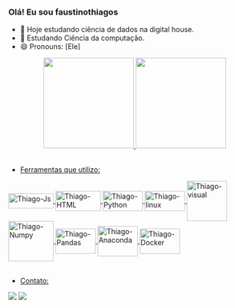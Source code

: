 ### Olá! Eu sou faustinothiagos

- 🔭 Hoje estudando ciência de dados na digital house.
- 🌱 Estudando Ciência da computação.
- 😄 Pronouns: [Ele]

<div align="center">
  <a href="https://github.com/faustinothiagos">
  <img height="180em" src="https://github-readme-stats.vercel.app/api?username=faustinothiagos&show_icons=true&theme=dark&include_all_commits=true&count_private=true"/>
  <img height="180em" src="https://github-readme-stats.vercel.app/api/top-langs/?username=faustinothiagos&layout=compact&langs_count=7&theme=dark"/>
</div>
  <div style="display: inline_block"><br>
    
 - Ferramentas que utilizo: 
    
  <img align="center" alt="Thiago-Js" height="30" width="90" src="https://cdn.jsdelivr.net/gh/devicons/devicon/icons/javascript/javascript-original.svg">
  <img align="center" alt="Thiago-HTML" height="40" width="90" src="https://cdn.jsdelivr.net/gh/devicons/devicon/icons/html5/html5-original-wordmark.svg">
  <img align="center" alt="Thiago-Python" height="40" width="80" src="https://cdn.jsdelivr.net/gh/devicons/devicon/icons/python/python-original-wordmark.svg">
  <img align="center" alt="Thiago-linux" height="40" width="80" src="https://cdn.jsdelivr.net/gh/devicons/devicon/icons/linux/linux-original.svg">
  <img align="center" alt="Thiago-visual" height="80" width="80" src="https://cdn.jsdelivr.net/gh/devicons/devicon/icons/visualstudio/visualstudio-plain-wordmark.svg">
   <img align="center" alt="Thiago-Numpy" height="80" width="90" src="https://cdn.jsdelivr.net/gh/devicons/devicon/icons/numpy/numpy-original-wordmark.svg">
   <img align="center" alt="Thiago-Pandas" height="50" width="80" src="https://cdn.jsdelivr.net/gh/devicons/devicon/icons/pandas/pandas-original-wordmark.svg">
   <img align="center" alt="Thiago-Anaconda" height="60" width="80" src="https://cdn.jsdelivr.net/gh/devicons/devicon/icons/anaconda/anaconda-original-wordmark.svg">
   <img align="center" alt="Thiago-Docker" height="50" width="80" src="https://cdn.jsdelivr.net/gh/devicons/devicon/icons/docker/docker-original-wordmark.svg">

</div>
  
  ##
 - Contato:
  <div> 
  <a href = "mailto:thiagoferrofaustino@gmail.com"><img src="https://img.shields.io/badge/-Gmail-%23333?style=for-the-badge&logo=gmail&logoColor=white" target="_blank"></a>  
  <a href="https://www.linkedin.com/in/thiago-ferro-faustino-07a45486" target="_blank"><img src="https://img.shields.io/badge/-LinkedIn-%230077B5?style=for-the-badge&logo=linkedin&logoColor=white" target="_blank"></a>   
    
  <div> 
